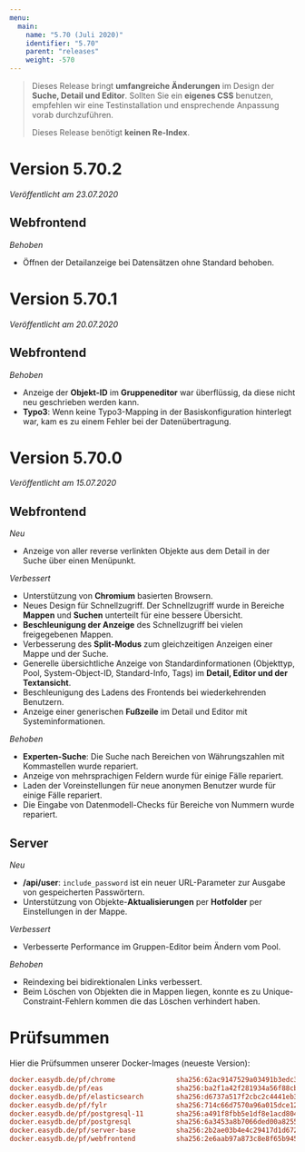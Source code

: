 ```yaml
---
menu:
  main:
    name: "5.70 (Juli 2020)"
    identifier: "5.70"
    parent: "releases"
    weight: -570
---
```


> Dieses Release bringt **umfangreiche Änderungen** im Design der **Suche, Detail und Editor**. Sollten Sie ein **eigenes CSS** benutzen, empfehlen wir eine Testinstallation und ensprechende Anpassung vorab durchzuführen.
>
> Dieses Release benötigt **keinen Re-Index**.

# Version 5.70.2

*Veröffentlicht am 23.07.2020*

## Webfrontend

*Behoben*

* Öffnen der Detailanzeige bei Datensätzen ohne Standard behoben.

# Version 5.70.1

*Veröffentlicht am 20.07.2020*

## Webfrontend

*Behoben*

* Anzeige der **Objekt-ID** im **Gruppeneditor** war überflüssig, da diese nicht neu geschrieben werden kann.
* **Typo3**: Wenn keine Typo3-Mapping in der Basiskonfiguration hinterlegt war, kam es zu einem Fehler bei der Datenübertragung.

# Version 5.70.0

*Veröffentlicht am 15.07.2020*

## Webfrontend

*Neu*

* Anzeige von aller reverse verlinkten Objekte aus dem Detail in der Suche über einen Menüpunkt.

*Verbessert*

* Unterstützung von **Chromium** basierten Browsern.
* Neues Design für Schnellzugriff. Der Schnellzugriff wurde in Bereiche **Mappen** und **Suchen** unterteilt für eine bessere Übersicht.
* **Beschleunigung der Anzeige** des Schnellzugriff bei vielen freigegebenen Mappen.
* Verbesserung des **Split-Modus** zum gleichzeitigen Anzeigen einer Mappe und der Suche.
* Generelle übersichtliche Anzeige von Standardinformationen (Objekttyp, Pool, System-Object-ID, Standard-Info, Tags) im **Detail, Editor und der Textansicht**.
* Beschleunigung des Ladens des Frontends bei wiederkehrenden Benutzern.
* Anzeige einer generischen **Fußzeile** im Detail und Editor mit Systeminformationen.

*Behoben*

* **Experten-Suche**: Die Suche nach Bereichen von Währungszahlen mit Kommastellen wurde repariert.
* Anzeige von mehrsprachigen Feldern wurde für einige Fälle repariert.
* Laden der Voreinstellungen für neue anonymen Benutzer wurde für einige Fälle repariert.
* Die Eingabe von Datenmodell-Checks für Bereiche von Nummern wurde repariert.

## Server

*Neu*

* **/api/user**: `include_password` ist ein neuer URL-Parameter zur Ausgabe von gespeicherten Passwörtern.
* Unterstützung von Objekte-**Aktualisierungen** per **Hotfolder** per Einstellungen in der Mappe.

*Verbessert*

* Verbesserte Performance im Gruppen-Editor beim Ändern vom Pool.

*Behoben*

* Reindexing bei bidirektionalen Links verbessert.
* Beim Löschen von Objekten die in Mappen liegen, konnte es zu Unique-Constraint-Fehlern kommen die das Löschen verhindert haben.

# Prüfsummen

Hier die Prüfsummen unserer Docker-Images (neueste Version):

```ini
docker.easydb.de/pf/chrome               sha256:62ac9147529a03491b3edc35898b076fad86be181c96be9b2b701962688623f5
docker.easydb.de/pf/eas                  sha256:ba2f1a42f281934a56f88cb8790f4d40e0787a2a5856ad9d495e6aad7fa46af6
docker.easydb.de/pf/elasticsearch        sha256:d6737a517f2cbc2c4441eb37173901ded1042250b17eef426e5758c709bf307f
docker.easydb.de/pf/fylr                 sha256:714c66d7570a96a015dce120ad1de4769dc4f8eb7bc74dbb9f41a6b55f2fb5c7
docker.easydb.de/pf/postgresql-11        sha256:a491f8fbb5e1df8e1acd804455a6cf3c459afdd2b63aad47595945ec2c55fe81
docker.easydb.de/pf/postgresql           sha256:6a3453a8b7066ded00a8255a4ab02b587b7a534c9effcbab8ee4d721533d8eae
docker.easydb.de/pf/server-base          sha256:2b2ae03b4e4c29417d1d672a1f4000a73c153bd0a372840eda79cda662df722b
docker.easydb.de/pf/webfrontend          sha256:2e6aab97a873c8e8f65b9452c210d5c32f63e3c27f09f4fe41048cae09008be4
```

